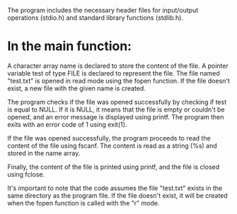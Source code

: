 The program includes the necessary header files for input/output operations (stdio.h) and standard library functions (stdlib.h).

# In the main function:

A character array name is declared to store the content of the file.
A pointer variable test of type FILE is declared to represent the file.
The file named "test.txt" is opened in read mode using the fopen function. If the file doesn't exist, a new file with the given name is created.

The program checks if the file was opened successfully by checking if test is equal to NULL. If it is NULL, it means that the file is empty or couldn't be opened, and an error message is displayed using printf. The program then exits with an error code of 1 using exit(1).

If the file was opened successfully, the program proceeds to read the content of the file using fscanf. The content is read as a string (%s) and stored in the name array.

Finally, the content of the file is printed using printf, and the file is closed using fclose.

It's important to note that the code assumes the file "test.txt" exists in the same directory as the program file. If the file doesn't exist, it will be created when the fopen function is called with the "r" mode.







